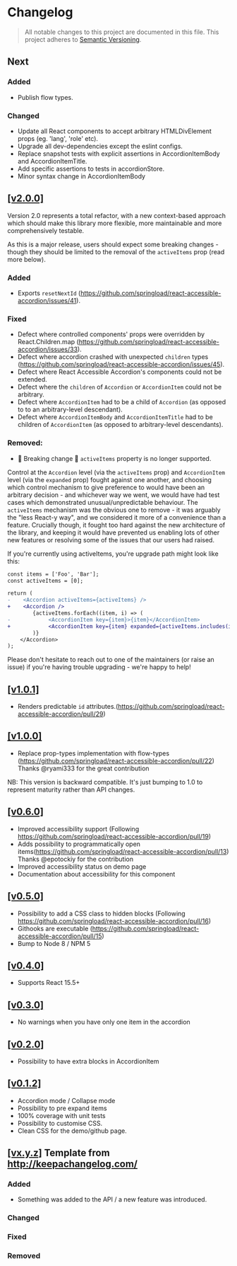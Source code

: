 # Changelog

> All notable changes to this project are documented in this file.
> This project adheres to [Semantic Versioning](http://semver.org/spec/v2.0.0.html).

## Next

### Added

* Publish flow types.

### Changed

* Update all React components to accept arbitrary HTMLDivElement props (eg. 'lang', 'role' etc).
* Upgrade all dev-dependencies except the eslint configs.
* Replace snapshot tests with explicit assertions in AccordionItemBody and AccordionItemTitle.
* Add specific assertions to tests in accordionStore.
* Minor syntax change in AccordionItemBody

## [[v2.0.0]](https://github.com/springload/react-accessible-accordion/releases/tag/v2.0.0)

Version 2.0 represents a total refactor, with a new context-based approach which should make this library more flexible, more maintainable and more comprehensively testable.

As this is a major release, users should expect some breaking changes - though they should be limited to the removal of the `activeItems` prop (read more below).

### Added

* Exports `resetNextId` (https://github.com/springload/react-accessible-accordion/issues/41).

### Fixed

* Defect where controlled components' props were overridden by React.Children.map (https://github.com/springload/react-accessible-accordion/issues/33).
* Defect where accordion crashed with unexpected `children` types (https://github.com/springload/react-accessible-accordion/issues/45).
* Defect where React Accessible Accordion's components could not be extended.
* Defect where the `children` of `Accordion` or `AccordionItem` could not be arbitrary.
* Defect where `AccordionItem` had to be a child of `Accordion` (as opposed to to an arbitrary-level descendant).
* Defect where `AccordionItemBody` and `AccordionItemTitle` had to be children of `AccordionItem` (as opposed to arbitrary-level descendants).

### Removed:

* 🚨 Breaking change 🚨 `activeItems` property is no longer supported.

Control at the `Accordion` level (via the `activeItems` prop) and `AccordionItem` level (via the `expanded` prop) fought against one another, and choosing which control mechanism to give preference to would have been an arbitrary decision - and whichever way we went, we would have had test cases which demonstrated unusual/unpredictable behaviour. The `activeItems` mechanism was the obvious one to remove - it was arguably the "less React-y way", and we considered it more of a convenience than a feature. Crucially though, it fought too hard against the new architecture of the library, and keeping it would have prevented us enabling lots of other new features or resolving some of the issues that our users had raised.

If you're currently using activeItems, you're upgrade path might look like this:

```diff
const items = ['Foo', 'Bar'];
const activeItems = [0];

return (
-    <Accordion activeItems={activeItems} />
+    <Accordion />
        {activeItems.forEach((item, i) => (
-            <AccordionItem key={item}>{item}</AccordionItem>
+            <AccordionItem key={item} expanded={activeItems.includes(i)}>{item}</AccordionItem>
        )}
    </Accordion>
);
```

Please don't hesitate to reach out to one of the maintainers (or raise an issue) if you're having trouble upgrading - we're happy to help!

## [[v1.0.1]](https://github.com/springload/react-accessible-accordion/releases/tag/v1.0.1)

* Renders predictable `id` attributes.(https://github.com/springload/react-accessible-accordion/pull/29)

## [[v1.0.0]](https://github.com/springload/react-accessible-accordion/releases/tag/v1.0.0)

* Replace prop-types implementation with flow-types (https://github.com/springload/react-accessible-accordion/pull/22)
  Thanks @ryami333 for the great contribution

NB: This version is backward compatible. It's just bumping to 1.0 to represent maturity rather than API changes.

## [[v0.6.0]](https://github.com/springload/react-accessible-accordion/releases/tag/v0.6.0)

* Improved accessibility support (Following https://github.com/springload/react-accessible-accordion/pull/19)
* Adds possibility to programmatically open items(https://github.com/springload/react-accessible-accordion/pull/13)
  Thanks @epotockiy for the contribution
* Improved accessibility status on demo page
* Documentation about accessibility for this component

## [[v0.5.0]](https://github.com/springload/react-accessible-accordion/releases/tag/v0.5.0)

* Possibility to add a CSS class to hidden blocks (Following https://github.com/springload/react-accessible-accordion/pull/16)
* Githooks are executable (https://github.com/springload/react-accessible-accordion/pull/15)
* Bump to Node 8 / NPM 5

## [[v0.4.0]](https://github.com/springload/react-accessible-accordion/releases/tag/v0.4.0)

* Supports React 15.5+

## [[v0.3.0]](https://github.com/springload/react-accessible-accordion/releases/tag/v0.3.0)

* No warnings when you have only one item in the accordion

## [[v0.2.0]](https://github.com/springload/react-accessible-accordion/releases/tag/v0.2.0)

* Possibility to have extra blocks in AccordionItem

## [[v0.1.2]](https://github.com/springload/react-accessible-accordion/releases/tag/v0.1.2)

* Accordion mode / Collapse mode
* Possibility to pre expand items
* 100% coverage with unit tests
* Possibility to customise CSS.
* Clean CSS for the demo/github page.

## [[vx.y.z]](https://github.com/springload/Quicktube.js/releases/tag/x.y.z) Template from http://keepachangelog.com/

### Added

* Something was added to the API / a new feature was introduced.

### Changed

### Fixed

### Removed
